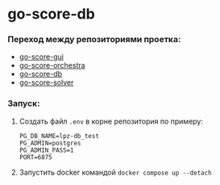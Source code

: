 # go-score-db

### Переход между репозиториями проетка:

- [go-score-gui](https://example.com)
- [go-score-orchestra](https://example.com)
- [go-score-db](https://example.com)
- [go-score-solver](https://example.com)

### Запуск:

1. Создать файл `.env` в корне репозитория по примеру:

    ```env
    PG_DB_NAME=lpz-db_test
    PG_ADMIN=postgres
    PG_ADMIN_PASS=1
    PORT=6875
    ```

2. Запустить docker командой `docker compose up --detach`

